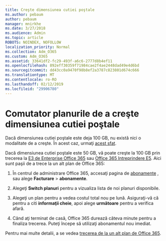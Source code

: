 ```yaml
---
title: Creşte dimensiunea cutiei poştale
ms.author: pebaum
author: pebaum
manager: mnirkhe
ms.date: 3/27/2018
ms.audience: Admin
ms.topic: article
ROBOTS: NOINDEX, NOFOLLOW
localization_priority: Normal
ms.collection: Adm_O365
ms.custom: Adm_O365
ms.assetid: 33641df2-fc29-493f-a6c6-2777d8b4ef11
ms.openlocfilehash: 892eff30359f71984cae2f4ae2448dad49e4d6bd
ms.sourcegitcommit: dd43cc0a9470f98b8ef2a3787c823801d674c666
ms.translationtype: MT
ms.contentlocale: ro-RO
ms.lasthandoff: 02/12/2019
ms.locfileid: "29906780"
---
```

# <a name="switch-plans-to-increase-mailbox-size"></a>Comutator planurile de a creşte dimensiunea cutiei poştale

Dacă dimensiunea cutiei poştale este deja 100 GB, nu există nici o modalitate de a creşte. În acest caz, urmaţi [acest sfat](https://support.office.com/client/e57572ff-0ba7-4782-ba5d-cdac3142ea71). 
  
Dacă dimensiunea cutiei poştale este 50 GB, vă poate creşte la 100 GB prin trecerea la [E3 de Enterprise Office 365](https://products.office.com/business/office-365-enterprise-e3-business-software) sau [Office 365 Intreprindere E5](https://products.office.com/business/office-365-enterprise-e5-business-software). Aici sunt paşii de a trece la un alt plan de Office 365:
  
1. În centrul de administrare Office 365, accesaţi pagina de [abonamente](https://go.microsoft.com/fwlink/p/?linkid=842054) , sau alege **Facturare** \> **abonamente**.
    
2. Alegeţi **Switch planuri** pentru a vizualiza lista de noi planuri disponibile. 
    
3. Alegeţi un plan pentru a vedea costul total nou pe lună. Asiguraţi-vă că pentru a citi **informaţii cheie**, apoi alege **următoare** pentru a verifica afară. 
    
4. Când aţi terminat de casă, Office 365 durează câteva minute pentru a finaliza trecerea. Puteţi începe să utilizaţi abonamentul nou imediat.
    
Pentru mai multe detalii, a se vedea [trecerea de la un alt plan de Office 365](https://support.office.com/article/73318661-8f33-478b-bcc7-fb8d69dbb22a).
  

